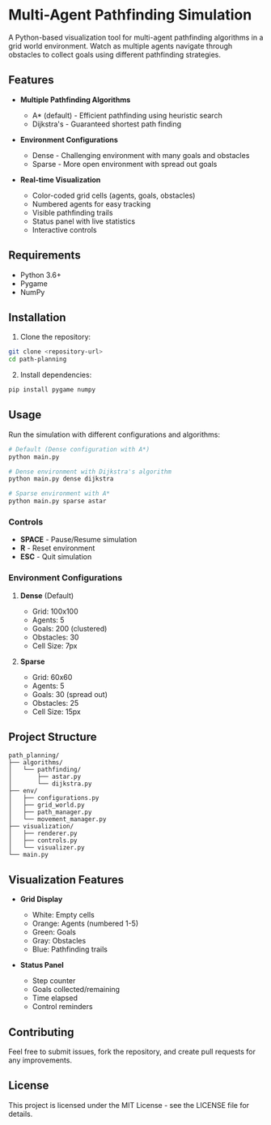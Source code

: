 # Multi-Agent Pathfinding Simulation

A Python-based visualization tool for multi-agent pathfinding algorithms in a grid world environment. Watch as multiple agents navigate through obstacles to collect goals using different pathfinding strategies.

## Features

- **Multiple Pathfinding Algorithms**
  - A* (default) - Efficient pathfinding using heuristic search
  - Dijkstra's - Guaranteed shortest path finding
  
- **Environment Configurations**
  - Dense - Challenging environment with many goals and obstacles
  - Sparse - More open environment with spread out goals
  
- **Real-time Visualization**
  - Color-coded grid cells (agents, goals, obstacles)
  - Numbered agents for easy tracking
  - Visible pathfinding trails
  - Status panel with live statistics
  - Interactive controls

## Requirements

- Python 3.6+
- Pygame
- NumPy

## Installation

1. Clone the repository:
```bash
git clone <repository-url>
cd path-planning
```

2. Install dependencies:
```bash
pip install pygame numpy
```

## Usage

Run the simulation with different configurations and algorithms:

```bash
# Default (Dense configuration with A*)
python main.py

# Dense environment with Dijkstra's algorithm
python main.py dense dijkstra

# Sparse environment with A*
python main.py sparse astar
```

### Controls

- **SPACE** - Pause/Resume simulation
- **R** - Reset environment
- **ESC** - Quit simulation

### Environment Configurations

1. **Dense** (Default)
   - Grid: 100x100
   - Agents: 5
   - Goals: 200 (clustered)
   - Obstacles: 30
   - Cell Size: 7px

2. **Sparse**
   - Grid: 60x60
   - Agents: 5
   - Goals: 30 (spread out)
   - Obstacles: 25
   - Cell Size: 15px

## Project Structure

```
path_planning/
├── algorithms/
│   └── pathfinding/
│       ├── astar.py
│       └── dijkstra.py
├── env/
│   ├── configurations.py
│   ├── grid_world.py
│   ├── path_manager.py
│   └── movement_manager.py
├── visualization/
│   ├── renderer.py
│   ├── controls.py
│   └── visualizer.py
└── main.py
```

## Visualization Features

- **Grid Display**
  - White: Empty cells
  - Orange: Agents (numbered 1-5)
  - Green: Goals
  - Gray: Obstacles
  - Blue: Pathfinding trails

- **Status Panel**
  - Step counter
  - Goals collected/remaining
  - Time elapsed
  - Control reminders

## Contributing

Feel free to submit issues, fork the repository, and create pull requests for any improvements.

## License

This project is licensed under the MIT License - see the LICENSE file for details.
